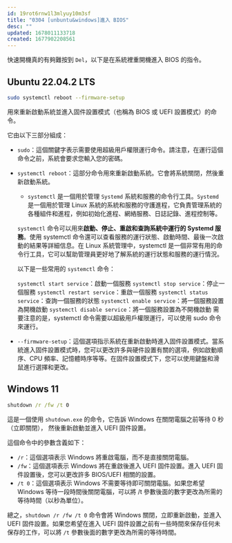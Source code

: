 ```yaml
---
id: 19rot6rnw1l3mlyuy10m3sf
title: "0304 [unbuntu&windows]進入 BIOS"
desc: ""
updated: 1678011133718
created: 1677902208561
---
```


快速開機真的有夠難按到 `Del`，以下是在系統裡重開機進入 BIOS 的指令。

## Ubuntu 22.04.2 LTS

```bash
sudo systemctl reboot --firmware-setup
```

用來重新啟動系統並進入固件設置模式（也稱為 BIOS 或 UEFI 設置模式）的命令。

它由以下三部分組成：

- `sudo`：這個關鍵字表示需要使用超級用戶權限運行命令。請注意，在運行這個命令之前，系統會要求您輸入您的密碼。

- `systemctl reboot`：這部分命令用來重新啟動系統。它會將系統關閉，然後重新啟動系統。

  - `systemctl` 是一個用於管理 `Systemd` 系統和服務的命令行工具。`Systemd` 是一個用於管理 Linux 系統的系統和服務的守護進程，它負責管理系統的各種組件和進程，例如初始化進程、網絡服務、日誌記錄、進程控制等。

  `systemctl` 命令可以用來**啟動、停止、重啟和查詢系統中運行的 Systemd 服務**。使用 systemctl 命令還可以查看服務的運行狀態、啟動時間、最後一次啟動的結果等詳細信息。在 Linux 系統管理中，systemctl 是一個非常有用的命令行工具，它可以幫助管理員更好地了解系統的運行狀態和服務的運行情況。

  以下是一些常用的 `systemctl` 命令：

  `systemctl start service`：啟動一個服務
  `systemctl stop service`：停止一個服務
  `systemctl restart service`：重啟一個服務
  `systemctl status service`：查詢一個服務的狀態
  `systemctl enable service`：將一個服務設置為開機啟動
  `systemctl disable service`：將一個服務設置為不開機啟動
  需要注意的是，systemctl 命令需要以超級用戶權限運行，可以使用 sudo 命令來運行。

- `--firmware-setup`：這個選項指示系統在重新啟動時進入固件設置模式。當系統進入固件設置模式時，您可以更改許多與硬件設置有關的選項，例如啟動順序、CPU 頻率、記憶體時序等等。在固件設置模式下，您可以使用鍵盤和滑鼠進行選擇和更改。

## Windows 11

```cmd
shutdown /r /fw /t 0
```

這是一個使用 `shutdown.exe` 的命令，它告訴 Windows 在關閉電腦之前等待 0 秒（立即關閉），
然後重新啟動並進入 UEFI 固件設置。

這個命令中的參數含義如下：

- `/r`：這個選項表示 Windows 將重啟電腦，而不是直接關閉電腦。
- `/fw`：這個選項表示 Windows 將在重啟後進入 UEFI 固件設置。進入 UEFI 固件設置後，您可以更改許多 BIOS/UEFI 相關的設置。
- `/t 0`：這個選項表示 Windows 不需要等待即可關閉電腦。如果您希望 Windows 等待一段時間後關閉電腦，可以將 /t 參數後面的數字更改為所需的等待時間（以秒為單位）。

總之，`shutdown /r /fw /t 0` 命令會將 Windows 關閉，立即重新啟動，並進入 UEFI 固件設置。如果您希望在進入 UEFI 固件設置之前有一些時間來保存任何未保存的工作，可以將 `/t` 參數後面的數字更改為所需的等待時間。
